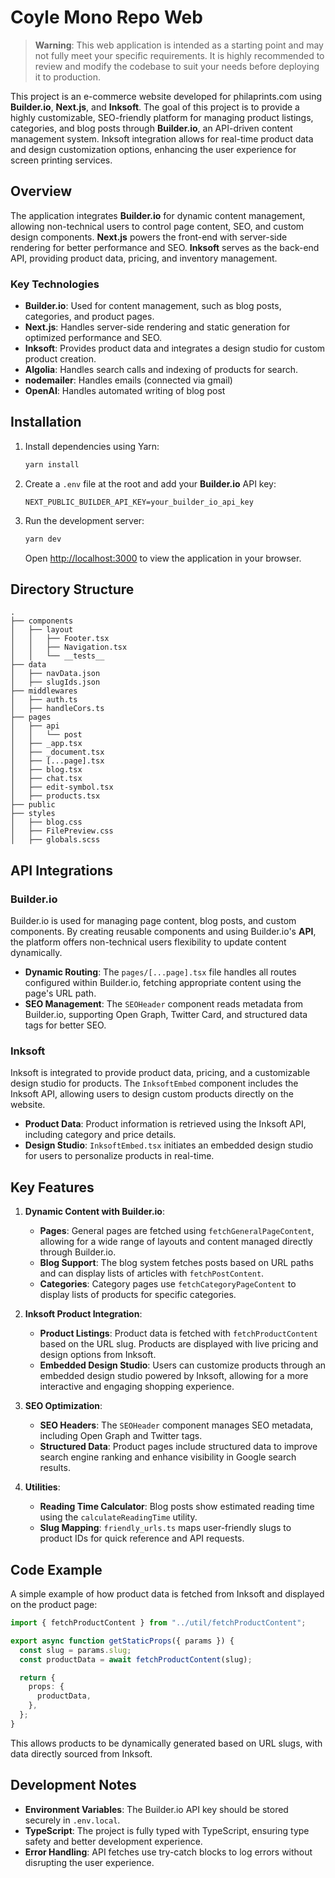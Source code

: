 # Coyle Mono Repo Web

> **Warning**: This web application is intended as a starting point and may not fully meet your specific requirements. It is highly recommended to review and modify the codebase to suit your needs before deploying it to production.

This project is an e-commerce website developed for philaprints.com using **Builder.io**, **Next.js**, and **Inksoft**. The goal of this project is to provide a highly customizable, SEO-friendly platform for managing product listings, categories, and blog posts through **Builder.io**, an API-driven content management system. Inksoft integration allows for real-time product data and design customization options, enhancing the user experience for screen printing services.

## Overview

The application integrates **Builder.io** for dynamic content management, allowing non-technical users to control page content, SEO, and custom design components. **Next.js** powers the front-end with server-side rendering for better performance and SEO. **Inksoft** serves as the back-end API, providing product data, pricing, and inventory management.

### Key Technologies

- **Builder.io**: Used for content management, such as blog posts, categories, and product pages.
- **Next.js**: Handles server-side rendering and static generation for optimized performance and SEO.
- **Inksoft**: Provides product data and integrates a design studio for custom product creation.
- **Algolia**: Handles search calls and indexing of products for search.
- **nodemailer**: Handles emails (connected via gmail)
- **OpenAI**: Handles automated writing of blog post

## Installation

1. Install dependencies using Yarn:

   ```bash
   yarn install
   ```

2. Create a `.env` file at the root and add your **Builder.io** API key:

   ```env
   NEXT_PUBLIC_BUILDER_API_KEY=your_builder_io_api_key
   ```

3. Run the development server:

   ```bash
   yarn dev
   ```

   Open [http://localhost:3000](http://localhost:3000) to view the application in your browser.

## Directory Structure

```
.
├── components
│   ├── layout
│   │   ├── Footer.tsx
│   │   ├── Navigation.tsx
│   │   └── __tests__
├── data
│   ├── navData.json
│   ├── slugIds.json
├── middlewares
│   ├── auth.ts
│   ├── handleCors.ts
├── pages
│   ├── api
│   │   └── post
│   ├── _app.tsx
│   ├── _document.tsx
│   ├── [...page].tsx
│   ├── blog.tsx
│   ├── chat.tsx
│   ├── edit-symbol.tsx
│   ├── products.tsx
├── public
├── styles
│   ├── blog.css
│   ├── FilePreview.css
│   ├── globals.scss
```

## API Integrations

### Builder.io

Builder.io is used for managing page content, blog posts, and custom components. By creating reusable components and using Builder.io's **API**, the platform offers non-technical users flexibility to update content dynamically.

- **Dynamic Routing**: The `pages/[...page].tsx` file handles all routes configured within Builder.io, fetching appropriate content using the page's URL path.
- **SEO Management**: The `SEOHeader` component reads metadata from Builder.io, supporting Open Graph, Twitter Card, and structured data tags for better SEO.

### Inksoft

Inksoft is integrated to provide product data, pricing, and a customizable design studio for products. The `InksoftEmbed` component includes the Inksoft API, allowing users to design custom products directly on the website.

- **Product Data**: Product information is retrieved using the Inksoft API, including category and price details.
- **Design Studio**: `InksoftEmbed.tsx` initiates an embedded design studio for users to personalize products in real-time.

## Key Features

1. **Dynamic Content with Builder.io**:

   - **Pages**: General pages are fetched using `fetchGeneralPageContent`, allowing for a wide range of layouts and content managed directly through Builder.io.
   - **Blog Support**: The blog system fetches posts based on URL paths and can display lists of articles with `fetchPostContent`.
   - **Categories**: Category pages use `fetchCategoryPageContent` to display lists of products for specific categories.

2. **Inksoft Product Integration**:

   - **Product Listings**: Product data is fetched with `fetchProductContent` based on the URL slug. Products are displayed with live pricing and design options from Inksoft.
   - **Embedded Design Studio**: Users can customize products through an embedded design studio powered by Inksoft, allowing for a more interactive and engaging shopping experience.

3. **SEO Optimization**:

   - **SEO Headers**: The `SEOHeader` component manages SEO metadata, including Open Graph and Twitter tags.
   - **Structured Data**: Product pages include structured data to improve search engine ranking and enhance visibility in Google search results.

4. **Utilities**:
   - **Reading Time Calculator**: Blog posts show estimated reading time using the `calculateReadingTime` utility.
   - **Slug Mapping**: `friendly_urls.ts` maps user-friendly slugs to product IDs for quick reference and API requests.

## Code Example

A simple example of how product data is fetched from Inksoft and displayed on the product page:

```typescript
import { fetchProductContent } from "../util/fetchProductContent";

export async function getStaticProps({ params }) {
  const slug = params.slug;
  const productData = await fetchProductContent(slug);

  return {
    props: {
      productData,
    },
  };
}
```

This allows products to be dynamically generated based on URL slugs, with data directly sourced from Inksoft.

## Development Notes

- **Environment Variables**: The Builder.io API key should be stored securely in `.env.local`.
- **TypeScript**: The project is fully typed with TypeScript, ensuring type safety and better development experience.
- **Error Handling**: API fetches use try-catch blocks to log errors without disrupting the user experience.
